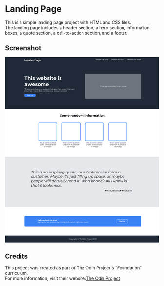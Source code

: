 # Landing Page

This is a simple landing page project with HTML and CSS files. \
The landing page includes a header section, a hero section, information boxes, a quote section, a call-to-action section, and a footer.

## Screenshot

![Landing Page Screenshot](/images/screenshot.png)

## Credits

This project was created as part of The Odin Project's "Foundation" curriculum.\
For more information, visit their website:[The Odin Project](https://www.theodinproject.com/dashboard)
